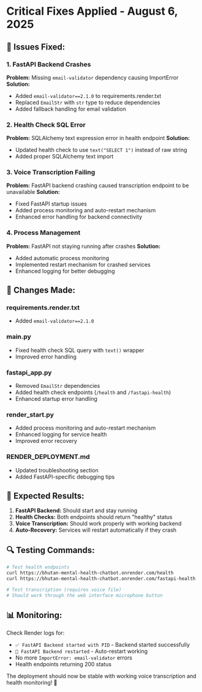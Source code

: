 # Critical Fixes Applied - August 6, 2025

## 🚨 **Issues Fixed:**

### **1. FastAPI Backend Crashes**
**Problem:** Missing `email-validator` dependency causing ImportError
**Solution:** 
- Added `email-validator==2.1.0` to requirements.render.txt
- Replaced `EmailStr` with `str` type to reduce dependencies
- Added fallback handling for email validation

### **2. Health Check SQL Error**
**Problem:** SQLAlchemy text expression error in health endpoint
**Solution:**
- Updated health check to use `text("SELECT 1")` instead of raw string
- Added proper SQLAlchemy text import

### **3. Voice Transcription Failing**
**Problem:** FastAPI backend crashing caused transcription endpoint to be unavailable
**Solution:**
- Fixed FastAPI startup issues
- Added process monitoring and auto-restart mechanism
- Enhanced error handling for backend connectivity

### **4. Process Management**
**Problem:** FastAPI not staying running after crashes
**Solution:**
- Added automatic process monitoring
- Implemented restart mechanism for crashed services
- Enhanced logging for better debugging

## 🔧 **Changes Made:**

### **requirements.render.txt**
- Added `email-validator==2.1.0`

### **main.py**
- Fixed health check SQL query with `text()` wrapper
- Improved error handling

### **fastapi_app.py**
- Removed `EmailStr` dependencies
- Added health check endpoints (`/health` and `/fastapi-health`)
- Enhanced startup error handling

### **render_start.py**
- Added process monitoring and auto-restart mechanism
- Enhanced logging for service health
- Improved error recovery

### **RENDER_DEPLOYMENT.md**
- Updated troubleshooting section
- Added FastAPI-specific debugging tips

## 🎯 **Expected Results:**

1. **FastAPI Backend:** Should start and stay running
2. **Health Checks:** Both endpoints should return "healthy" status
3. **Voice Transcription:** Should work properly with working backend
4. **Auto-Recovery:** Services will restart automatically if they crash

## 🔍 **Testing Commands:**

```bash
# Test health endpoints
curl https://bhutan-mental-health-chatbot.onrender.com/health
curl https://bhutan-mental-health-chatbot.onrender.com/fastapi-health

# Test transcription (requires voice file)
# Should work through the web interface microphone button
```

## 📊 **Monitoring:**

Check Render logs for:
- `✅ FastAPI Backend started with PID` - Backend started successfully
- `🔄 FastAPI Backend restarted` - Auto-restart working
- No more `ImportError: email-validator` errors
- Health endpoints returning 200 status

The deployment should now be stable with working voice transcription and health monitoring! 🚀
